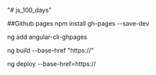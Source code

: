 "# js_100_days" 


##Github pages
npm install gh-pages --save-dev

ng add angular-cli-ghpages

ng build --base-href "https://"

ng deploy --base-href=https://
